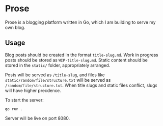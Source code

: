 # Prose

Prose is a blogging platform written in Go, which I am building to serve my own blog.

## Usage

Blog posts should be created in the format `title-slug.md`. Work in progress posts should be stored as `WIP-title-slug.md`. Static content should be stored in the `static/` folder, appropriately arranged.

Posts will be served as `/title-slug`, and files like `static/random/file/structure.txt` will be served as `/random/file/structure.txt`. When title slugs and static files conflict, slugs will have higher precdence.

To start the server:

	go run .

Server will be live on port 8080.